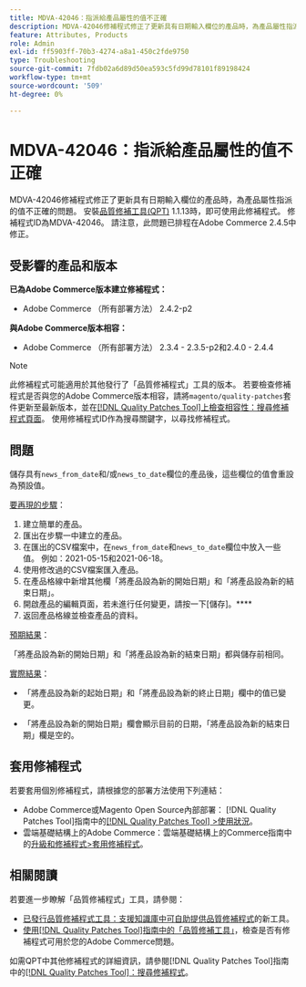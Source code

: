 ```yaml
---
title: MDVA-42046：指派給產品屬性的值不正確
description: MDVA-42046修補程式修正了更新具有日期輸入欄位的產品時，為產品屬性指派的值不正確的問題。 安裝[Quality Patches Tool (QPT)](https://experienceleague.adobe.com/en/docs/commerce-operations/tools/quality-patches-tool/quality-patches-tool-to-self-serve-quality-patches) 1.1.13後，即可使用此修補程式。 修補程式ID為MDVA-42046。 請注意，此問題已排程在Adobe Commerce 2.4.5中修正。
feature: Attributes, Products
role: Admin
exl-id: ff5903ff-70b3-4274-a8a1-450c2fde9750
type: Troubleshooting
source-git-commit: 7fdb02a6d89d50ea593c5fd99d78101f89198424
workflow-type: tm+mt
source-wordcount: '509'
ht-degree: 0%

---
```


# MDVA-42046：指派給產品屬性的值不正確

MDVA-42046修補程式修正了更新具有日期輸入欄位的產品時，為產品屬性指派的值不正確的問題。 安裝[品質修補工具(QPT)](https://experienceleague.adobe.com/en/docs/commerce-operations/tools/quality-patches-tool/quality-patches-tool-to-self-serve-quality-patches) 1.1.13時，即可使用此修補程式。 修補程式ID為MDVA-42046。 請注意，此問題已排程在Adobe Commerce 2.4.5中修正。

## 受影響的產品和版本

**已為Adobe Commerce版本建立修補程式：**

* Adobe Commerce （所有部署方法） 2.4.2-p2

**與Adobe Commerce版本相容：**

* Adobe Commerce （所有部署方法） 2.3.4 - 2.3.5-p2和2.4.0 - 2.4.4

>[!NOTE]
>
>此修補程式可能適用於其他發行了「品質修補程式」工具的版本。 若要檢查修補程式是否與您的Adobe Commerce版本相容，請將`magento/quality-patches`套件更新至最新版本，並在[[!DNL Quality Patches Tool]上檢查相容性：搜尋修補程式頁面](https://experienceleague.adobe.com/en/docs/commerce-operations/tools/quality-patches-tool/quality-patches-tool-to-self-serve-quality-patches)。 使用修補程式ID作為搜尋關鍵字，以尋找修補程式。

## 問題

儲存具有`news_from_date`和/或`news_to_date`欄位的產品後，這些欄位的值會重設為預設值。

<u>要再現的步驟</u>：

1. 建立簡單的產品。
1. 匯出在步驟一中建立的產品。
1. 在匯出的CSV檔案中，在`news_from_date`和`news_to_date`欄位中放入一些值。 例如：2021-05-15和2021-06-18。
1. 使用修改過的CSV檔案匯入產品。
1. 在產品格線中新增其他欄「將產品設為新的開始日期」和「將產品設為新的結束日期」。
1. 開啟產品的編輯頁面，若未進行任何變更，請按一下[儲存]。****
1. 返回產品格線並檢查產品的資料。

<u>預期結果</u>：

「將產品設為新的開始日期」和「將產品設為新的結束日期」都與儲存前相同。

<u>實際結果</u>：

* 「將產品設為新的起始日期」和「將產品設為新的終止日期」欄中的值已變更。

* 「將產品設為新的開始日期」欄會顯示目前的日期，「將產品設為新的結束日期」欄是空的。

## 套用修補程式

若要套用個別修補程式，請根據您的部署方法使用下列連結：

* Adobe Commerce或Magento Open Source內部部署： [!DNL Quality Patches Tool]指南中的[[!DNL Quality Patches Tool] >使用狀況](/help/tools/quality-patches-tool/usage.md)。
* 雲端基礎結構上的Adobe Commerce：雲端基礎結構上的Commerce指南中的[升級和修補程式>套用修補程式](https://experienceleague.adobe.com/docs/commerce-cloud-service/user-guide/develop/upgrade/apply-patches.html)。

## 相關閱讀

若要進一步瞭解「品質修補程式」工具，請參閱：

* [已發行品質修補程式工具：支援知識庫中可自助提供品質修補程式](https://experienceleague.adobe.com/en/docs/commerce-operations/tools/quality-patches-tool/quality-patches-tool-to-self-serve-quality-patches)的新工具。
* [使用[!DNL Quality Patches Tool]指南中的「品質修補工具」](/help/tools/quality-patches-tool/patches-available-in-qpt/check-patch-for-magento-issue-with-magento-quality-patches.md)，檢查是否有修補程式可用於您的Adobe Commerce問題。

如需QPT中其他修補程式的詳細資訊，請參閱[!DNL Quality Patches Tool]指南中的[[!DNL Quality Patches Tool]：搜尋修補程式](https://experienceleague.adobe.com/tools/commerce-quality-patches/index.html)。
